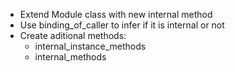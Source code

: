 * Extend Module class with new internal method
* Use binding_of_caller to infer if it is internal or not
* Create aditional methods:
  * internal_instance_methods
  * internal_methods
